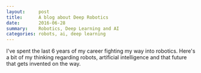 ```yaml
---
layout:     post
title:      A blog about Deep Robotics
date:       2016-06-28 
summary:    Robotics, Deep Learning and AI
categories: robots, ai, deep learning
---
```


I've spent the last 6 years of my career fighting my way into robotics. Here's a bit of my thinking regarding robots, artificial intelligence and that future that gets invented on the way.
